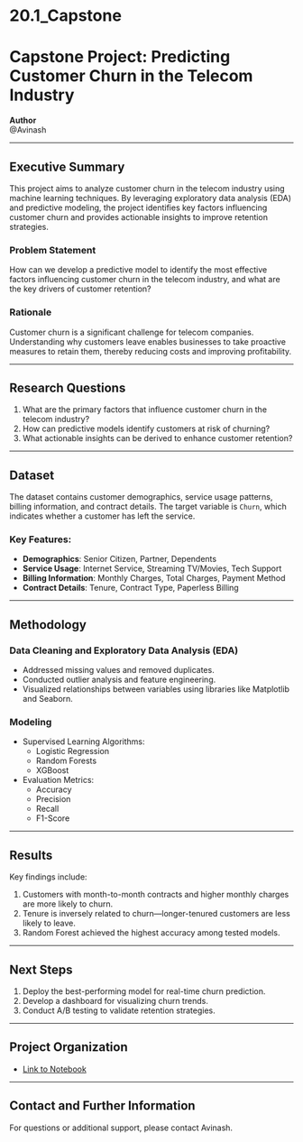# 20.1_Capstone
# Capstone Project: Predicting Customer Churn in the Telecom Industry

**Author**  
@Avinash

---

## Executive Summary

This project aims to analyze customer churn in the telecom industry using machine learning techniques. By leveraging exploratory data analysis (EDA) and predictive modeling, the project identifies key factors influencing customer churn and provides actionable insights to improve retention strategies.

### Problem Statement
How can we develop a predictive model to identify the most effective factors influencing customer churn in the telecom industry, and what are the key drivers of customer retention?

### Rationale
Customer churn is a significant challenge for telecom companies. Understanding why customers leave enables businesses to take proactive measures to retain them, thereby reducing costs and improving profitability.

---

## Research Questions
1. What are the primary factors that influence customer churn in the telecom industry?
2. How can predictive models identify customers at risk of churning?
3. What actionable insights can be derived to enhance customer retention?

---

## Dataset
The dataset contains customer demographics, service usage patterns, billing information, and contract details. The target variable is `Churn`, which indicates whether a customer has left the service.

### Key Features:
- **Demographics**: Senior Citizen, Partner, Dependents
- **Service Usage**: Internet Service, Streaming TV/Movies, Tech Support
- **Billing Information**: Monthly Charges, Total Charges, Payment Method
- **Contract Details**: Tenure, Contract Type, Paperless Billing

---

## Methodology

### Data Cleaning and Exploratory Data Analysis (EDA)
- Addressed missing values and removed duplicates.
- Conducted outlier analysis and feature engineering.
- Visualized relationships between variables using libraries like Matplotlib and Seaborn.

### Modeling
- Supervised Learning Algorithms:
  - Logistic Regression
  - Random Forests
  - XGBoost
- Evaluation Metrics:
  - Accuracy
  - Precision
  - Recall
  - F1-Score

---

## Results
Key findings include:
1. Customers with month-to-month contracts and higher monthly charges are more likely to churn.
2. Tenure is inversely related to churn—longer-tenured customers are less likely to leave.
3. Random Forest achieved the highest accuracy among tested models.

---

## Next Steps
1. Deploy the best-performing model for real-time churn prediction.
2. Develop a dashboard for visualizing churn trends.
3. Conduct A/B testing to validate retention strategies.

---

## Project Organization

- [Link to Notebook](capstone.ipynb)

---

## Contact and Further Information
For questions or additional support, please contact Avinash.
